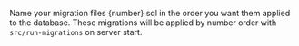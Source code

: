 Name your migration files {number}.sql in the order you want them applied to the database. These migrations will be applied by number order with `src/run-migrations` on server start.
